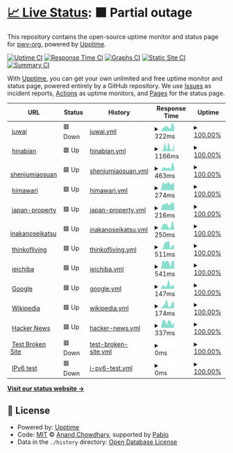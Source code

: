 # [📈 Live Status](https://pwv-org.github.io/upptime): <!--live status--> **🟧 Partial outage**

This repository contains the open-source uptime monitor and status page for [pwv-org](https://pwv-org.github.io/upptime), powered by [Upptime](https://github.com/upptime/upptime).

[![Uptime CI](https://github.com/pwv-org/upptime/workflows/Uptime%20CI/badge.svg)](https://github.com/pwv-org/upptime/actions?query=workflow%3A%22Uptime+CI%22)
[![Response Time CI](https://github.com/pwv-org/upptime/workflows/Response%20Time%20CI/badge.svg)](https://github.com/pwv-org/upptime/actions?query=workflow%3A%22Response+Time+CI%22)
[![Graphs CI](https://github.com/pwv-org/upptime/workflows/Graphs%20CI/badge.svg)](https://github.com/pwv-org/upptime/actions?query=workflow%3A%22Graphs+CI%22)
[![Static Site CI](https://github.com/pwv-org/upptime/workflows/Static%20Site%20CI/badge.svg)](https://github.com/pwv-org/upptime/actions?query=workflow%3A%22Static+Site+CI%22)
[![Summary CI](https://github.com/pwv-org/upptime/workflows/Summary%20CI/badge.svg)](https://github.com/pwv-org/upptime/actions?query=workflow%3A%22Summary+CI%22)

With [Upptime](https://upptime.js.org), you can get your own unlimited and free uptime monitor and status page, powered entirely by a GitHub repository. We use [Issues](https://github.com/pwv-org/upptime/issues) as incident reports, [Actions](https://github.com/pwv-org/upptime/actions) as uptime monitors, and [Pages](https://pwv-org.github.io/upptime) for the status page.

<!--start: status pages-->
<!-- This summary is generated by Upptime (https://github.com/upptime/upptime) -->
<!-- Do not edit this manually, your changes will be overwritten -->
<!-- prettier-ignore -->
| URL | Status | History | Response Time | Uptime |
| --- | ------ | ------- | ------------- | ------ |
| <img alt="" src="https://icons.duckduckgo.com/ip3/www-juwai.pwv.one.ico" height="13"> [juwai](https://www-juwai.pwv.one) | 🟥 Down | [juwai.yml](https://github.com/pwv-org/upptime/commits/HEAD/history/juwai.yml) | <details><summary><img alt="Response time graph" src="./graphs/juwai/response-time-week.png" height="20"> 322ms</summary><br><a href="https://pwv-org.github.io/upptime/history/juwai"><img alt="Response time 262" src="https://img.shields.io/endpoint?url=https%3A%2F%2Fraw.githubusercontent.com%2Fpwv-org%2Fupptime%2FHEAD%2Fapi%2Fjuwai%2Fresponse-time.json"></a><br><a href="https://pwv-org.github.io/upptime/history/juwai"><img alt="24-hour response time 383" src="https://img.shields.io/endpoint?url=https%3A%2F%2Fraw.githubusercontent.com%2Fpwv-org%2Fupptime%2FHEAD%2Fapi%2Fjuwai%2Fresponse-time-day.json"></a><br><a href="https://pwv-org.github.io/upptime/history/juwai"><img alt="7-day response time 322" src="https://img.shields.io/endpoint?url=https%3A%2F%2Fraw.githubusercontent.com%2Fpwv-org%2Fupptime%2FHEAD%2Fapi%2Fjuwai%2Fresponse-time-week.json"></a><br><a href="https://pwv-org.github.io/upptime/history/juwai"><img alt="30-day response time 262" src="https://img.shields.io/endpoint?url=https%3A%2F%2Fraw.githubusercontent.com%2Fpwv-org%2Fupptime%2FHEAD%2Fapi%2Fjuwai%2Fresponse-time-month.json"></a><br><a href="https://pwv-org.github.io/upptime/history/juwai"><img alt="1-year response time 262" src="https://img.shields.io/endpoint?url=https%3A%2F%2Fraw.githubusercontent.com%2Fpwv-org%2Fupptime%2FHEAD%2Fapi%2Fjuwai%2Fresponse-time-year.json"></a></details> | <details><summary><a href="https://pwv-org.github.io/upptime/history/juwai">100.00%</a></summary><a href="https://pwv-org.github.io/upptime/history/juwai"><img alt="All-time uptime 99.44%" src="https://img.shields.io/endpoint?url=https%3A%2F%2Fraw.githubusercontent.com%2Fpwv-org%2Fupptime%2FHEAD%2Fapi%2Fjuwai%2Fuptime.json"></a><br><a href="https://pwv-org.github.io/upptime/history/juwai"><img alt="24-hour uptime 99.99%" src="https://img.shields.io/endpoint?url=https%3A%2F%2Fraw.githubusercontent.com%2Fpwv-org%2Fupptime%2FHEAD%2Fapi%2Fjuwai%2Fuptime-day.json"></a><br><a href="https://pwv-org.github.io/upptime/history/juwai"><img alt="7-day uptime 100.00%" src="https://img.shields.io/endpoint?url=https%3A%2F%2Fraw.githubusercontent.com%2Fpwv-org%2Fupptime%2FHEAD%2Fapi%2Fjuwai%2Fuptime-week.json"></a><br><a href="https://pwv-org.github.io/upptime/history/juwai"><img alt="30-day uptime 99.44%" src="https://img.shields.io/endpoint?url=https%3A%2F%2Fraw.githubusercontent.com%2Fpwv-org%2Fupptime%2FHEAD%2Fapi%2Fjuwai%2Fuptime-month.json"></a><br><a href="https://pwv-org.github.io/upptime/history/juwai"><img alt="1-year uptime 99.44%" src="https://img.shields.io/endpoint?url=https%3A%2F%2Fraw.githubusercontent.com%2Fpwv-org%2Fupptime%2FHEAD%2Fapi%2Fjuwai%2Fuptime-year.json"></a></details>
| <img alt="" src="https://icons.duckduckgo.com/ip3/www-hinabian.pwv.one.ico" height="13"> [hinabian](https://www-hinabian.pwv.one) | 🟩 Up | [hinabian.yml](https://github.com/pwv-org/upptime/commits/HEAD/history/hinabian.yml) | <details><summary><img alt="Response time graph" src="./graphs/hinabian/response-time-week.png" height="20"> 1166ms</summary><br><a href="https://pwv-org.github.io/upptime/history/hinabian"><img alt="Response time 1750" src="https://img.shields.io/endpoint?url=https%3A%2F%2Fraw.githubusercontent.com%2Fpwv-org%2Fupptime%2FHEAD%2Fapi%2Fhinabian%2Fresponse-time.json"></a><br><a href="https://pwv-org.github.io/upptime/history/hinabian"><img alt="24-hour response time 2328" src="https://img.shields.io/endpoint?url=https%3A%2F%2Fraw.githubusercontent.com%2Fpwv-org%2Fupptime%2FHEAD%2Fapi%2Fhinabian%2Fresponse-time-day.json"></a><br><a href="https://pwv-org.github.io/upptime/history/hinabian"><img alt="7-day response time 1166" src="https://img.shields.io/endpoint?url=https%3A%2F%2Fraw.githubusercontent.com%2Fpwv-org%2Fupptime%2FHEAD%2Fapi%2Fhinabian%2Fresponse-time-week.json"></a><br><a href="https://pwv-org.github.io/upptime/history/hinabian"><img alt="30-day response time 1750" src="https://img.shields.io/endpoint?url=https%3A%2F%2Fraw.githubusercontent.com%2Fpwv-org%2Fupptime%2FHEAD%2Fapi%2Fhinabian%2Fresponse-time-month.json"></a><br><a href="https://pwv-org.github.io/upptime/history/hinabian"><img alt="1-year response time 1750" src="https://img.shields.io/endpoint?url=https%3A%2F%2Fraw.githubusercontent.com%2Fpwv-org%2Fupptime%2FHEAD%2Fapi%2Fhinabian%2Fresponse-time-year.json"></a></details> | <details><summary><a href="https://pwv-org.github.io/upptime/history/hinabian">100.00%</a></summary><a href="https://pwv-org.github.io/upptime/history/hinabian"><img alt="All-time uptime 99.44%" src="https://img.shields.io/endpoint?url=https%3A%2F%2Fraw.githubusercontent.com%2Fpwv-org%2Fupptime%2FHEAD%2Fapi%2Fhinabian%2Fuptime.json"></a><br><a href="https://pwv-org.github.io/upptime/history/hinabian"><img alt="24-hour uptime 100.00%" src="https://img.shields.io/endpoint?url=https%3A%2F%2Fraw.githubusercontent.com%2Fpwv-org%2Fupptime%2FHEAD%2Fapi%2Fhinabian%2Fuptime-day.json"></a><br><a href="https://pwv-org.github.io/upptime/history/hinabian"><img alt="7-day uptime 100.00%" src="https://img.shields.io/endpoint?url=https%3A%2F%2Fraw.githubusercontent.com%2Fpwv-org%2Fupptime%2FHEAD%2Fapi%2Fhinabian%2Fuptime-week.json"></a><br><a href="https://pwv-org.github.io/upptime/history/hinabian"><img alt="30-day uptime 99.44%" src="https://img.shields.io/endpoint?url=https%3A%2F%2Fraw.githubusercontent.com%2Fpwv-org%2Fupptime%2FHEAD%2Fapi%2Fhinabian%2Fuptime-month.json"></a><br><a href="https://pwv-org.github.io/upptime/history/hinabian"><img alt="1-year uptime 99.44%" src="https://img.shields.io/endpoint?url=https%3A%2F%2Fraw.githubusercontent.com%2Fpwv-org%2Fupptime%2FHEAD%2Fapi%2Fhinabian%2Fuptime-year.json"></a></details>
| <img alt="" src="https://icons.duckduckgo.com/ip3/www-shenjumiaosuan.pwv.one.ico" height="13"> [shenjumiaosuan](https://www-shenjumiaosuan.pwv.one/) | 🟩 Up | [shenjumiaosuan.yml](https://github.com/pwv-org/upptime/commits/HEAD/history/shenjumiaosuan.yml) | <details><summary><img alt="Response time graph" src="./graphs/shenjumiaosuan/response-time-week.png" height="20"> 463ms</summary><br><a href="https://pwv-org.github.io/upptime/history/shenjumiaosuan"><img alt="Response time 444" src="https://img.shields.io/endpoint?url=https%3A%2F%2Fraw.githubusercontent.com%2Fpwv-org%2Fupptime%2FHEAD%2Fapi%2Fshenjumiaosuan%2Fresponse-time.json"></a><br><a href="https://pwv-org.github.io/upptime/history/shenjumiaosuan"><img alt="24-hour response time 441" src="https://img.shields.io/endpoint?url=https%3A%2F%2Fraw.githubusercontent.com%2Fpwv-org%2Fupptime%2FHEAD%2Fapi%2Fshenjumiaosuan%2Fresponse-time-day.json"></a><br><a href="https://pwv-org.github.io/upptime/history/shenjumiaosuan"><img alt="7-day response time 463" src="https://img.shields.io/endpoint?url=https%3A%2F%2Fraw.githubusercontent.com%2Fpwv-org%2Fupptime%2FHEAD%2Fapi%2Fshenjumiaosuan%2Fresponse-time-week.json"></a><br><a href="https://pwv-org.github.io/upptime/history/shenjumiaosuan"><img alt="30-day response time 444" src="https://img.shields.io/endpoint?url=https%3A%2F%2Fraw.githubusercontent.com%2Fpwv-org%2Fupptime%2FHEAD%2Fapi%2Fshenjumiaosuan%2Fresponse-time-month.json"></a><br><a href="https://pwv-org.github.io/upptime/history/shenjumiaosuan"><img alt="1-year response time 444" src="https://img.shields.io/endpoint?url=https%3A%2F%2Fraw.githubusercontent.com%2Fpwv-org%2Fupptime%2FHEAD%2Fapi%2Fshenjumiaosuan%2Fresponse-time-year.json"></a></details> | <details><summary><a href="https://pwv-org.github.io/upptime/history/shenjumiaosuan">100.00%</a></summary><a href="https://pwv-org.github.io/upptime/history/shenjumiaosuan"><img alt="All-time uptime 99.44%" src="https://img.shields.io/endpoint?url=https%3A%2F%2Fraw.githubusercontent.com%2Fpwv-org%2Fupptime%2FHEAD%2Fapi%2Fshenjumiaosuan%2Fuptime.json"></a><br><a href="https://pwv-org.github.io/upptime/history/shenjumiaosuan"><img alt="24-hour uptime 100.00%" src="https://img.shields.io/endpoint?url=https%3A%2F%2Fraw.githubusercontent.com%2Fpwv-org%2Fupptime%2FHEAD%2Fapi%2Fshenjumiaosuan%2Fuptime-day.json"></a><br><a href="https://pwv-org.github.io/upptime/history/shenjumiaosuan"><img alt="7-day uptime 100.00%" src="https://img.shields.io/endpoint?url=https%3A%2F%2Fraw.githubusercontent.com%2Fpwv-org%2Fupptime%2FHEAD%2Fapi%2Fshenjumiaosuan%2Fuptime-week.json"></a><br><a href="https://pwv-org.github.io/upptime/history/shenjumiaosuan"><img alt="30-day uptime 99.44%" src="https://img.shields.io/endpoint?url=https%3A%2F%2Fraw.githubusercontent.com%2Fpwv-org%2Fupptime%2FHEAD%2Fapi%2Fshenjumiaosuan%2Fuptime-month.json"></a><br><a href="https://pwv-org.github.io/upptime/history/shenjumiaosuan"><img alt="1-year uptime 99.44%" src="https://img.shields.io/endpoint?url=https%3A%2F%2Fraw.githubusercontent.com%2Fpwv-org%2Fupptime%2FHEAD%2Fapi%2Fshenjumiaosuan%2Fuptime-year.json"></a></details>
| <img alt="" src="https://icons.duckduckgo.com/ip3/www-himawari-japan.pwv.one.ico" height="13"> [himawari](https://www-himawari-japan.pwv.one/) | 🟩 Up | [himawari.yml](https://github.com/pwv-org/upptime/commits/HEAD/history/himawari.yml) | <details><summary><img alt="Response time graph" src="./graphs/himawari/response-time-week.png" height="20"> 274ms</summary><br><a href="https://pwv-org.github.io/upptime/history/himawari"><img alt="Response time 359" src="https://img.shields.io/endpoint?url=https%3A%2F%2Fraw.githubusercontent.com%2Fpwv-org%2Fupptime%2FHEAD%2Fapi%2Fhimawari%2Fresponse-time.json"></a><br><a href="https://pwv-org.github.io/upptime/history/himawari"><img alt="24-hour response time 287" src="https://img.shields.io/endpoint?url=https%3A%2F%2Fraw.githubusercontent.com%2Fpwv-org%2Fupptime%2FHEAD%2Fapi%2Fhimawari%2Fresponse-time-day.json"></a><br><a href="https://pwv-org.github.io/upptime/history/himawari"><img alt="7-day response time 274" src="https://img.shields.io/endpoint?url=https%3A%2F%2Fraw.githubusercontent.com%2Fpwv-org%2Fupptime%2FHEAD%2Fapi%2Fhimawari%2Fresponse-time-week.json"></a><br><a href="https://pwv-org.github.io/upptime/history/himawari"><img alt="30-day response time 359" src="https://img.shields.io/endpoint?url=https%3A%2F%2Fraw.githubusercontent.com%2Fpwv-org%2Fupptime%2FHEAD%2Fapi%2Fhimawari%2Fresponse-time-month.json"></a><br><a href="https://pwv-org.github.io/upptime/history/himawari"><img alt="1-year response time 359" src="https://img.shields.io/endpoint?url=https%3A%2F%2Fraw.githubusercontent.com%2Fpwv-org%2Fupptime%2FHEAD%2Fapi%2Fhimawari%2Fresponse-time-year.json"></a></details> | <details><summary><a href="https://pwv-org.github.io/upptime/history/himawari">100.00%</a></summary><a href="https://pwv-org.github.io/upptime/history/himawari"><img alt="All-time uptime 99.44%" src="https://img.shields.io/endpoint?url=https%3A%2F%2Fraw.githubusercontent.com%2Fpwv-org%2Fupptime%2FHEAD%2Fapi%2Fhimawari%2Fuptime.json"></a><br><a href="https://pwv-org.github.io/upptime/history/himawari"><img alt="24-hour uptime 100.00%" src="https://img.shields.io/endpoint?url=https%3A%2F%2Fraw.githubusercontent.com%2Fpwv-org%2Fupptime%2FHEAD%2Fapi%2Fhimawari%2Fuptime-day.json"></a><br><a href="https://pwv-org.github.io/upptime/history/himawari"><img alt="7-day uptime 100.00%" src="https://img.shields.io/endpoint?url=https%3A%2F%2Fraw.githubusercontent.com%2Fpwv-org%2Fupptime%2FHEAD%2Fapi%2Fhimawari%2Fuptime-week.json"></a><br><a href="https://pwv-org.github.io/upptime/history/himawari"><img alt="30-day uptime 99.44%" src="https://img.shields.io/endpoint?url=https%3A%2F%2Fraw.githubusercontent.com%2Fpwv-org%2Fupptime%2FHEAD%2Fapi%2Fhimawari%2Fuptime-month.json"></a><br><a href="https://pwv-org.github.io/upptime/history/himawari"><img alt="1-year uptime 99.44%" src="https://img.shields.io/endpoint?url=https%3A%2F%2Fraw.githubusercontent.com%2Fpwv-org%2Fupptime%2FHEAD%2Fapi%2Fhimawari%2Fuptime-year.json"></a></details>
| <img alt="" src="https://icons.duckduckgo.com/ip3/www-japan-property.pwv.one.ico" height="13"> [japan-property](https://www-japan-property.pwv.one/) | 🟩 Up | [japan-property.yml](https://github.com/pwv-org/upptime/commits/HEAD/history/japan-property.yml) | <details><summary><img alt="Response time graph" src="./graphs/japan-property/response-time-week.png" height="20"> 216ms</summary><br><a href="https://pwv-org.github.io/upptime/history/japan-property"><img alt="Response time 257" src="https://img.shields.io/endpoint?url=https%3A%2F%2Fraw.githubusercontent.com%2Fpwv-org%2Fupptime%2FHEAD%2Fapi%2Fjapan-property%2Fresponse-time.json"></a><br><a href="https://pwv-org.github.io/upptime/history/japan-property"><img alt="24-hour response time 198" src="https://img.shields.io/endpoint?url=https%3A%2F%2Fraw.githubusercontent.com%2Fpwv-org%2Fupptime%2FHEAD%2Fapi%2Fjapan-property%2Fresponse-time-day.json"></a><br><a href="https://pwv-org.github.io/upptime/history/japan-property"><img alt="7-day response time 216" src="https://img.shields.io/endpoint?url=https%3A%2F%2Fraw.githubusercontent.com%2Fpwv-org%2Fupptime%2FHEAD%2Fapi%2Fjapan-property%2Fresponse-time-week.json"></a><br><a href="https://pwv-org.github.io/upptime/history/japan-property"><img alt="30-day response time 257" src="https://img.shields.io/endpoint?url=https%3A%2F%2Fraw.githubusercontent.com%2Fpwv-org%2Fupptime%2FHEAD%2Fapi%2Fjapan-property%2Fresponse-time-month.json"></a><br><a href="https://pwv-org.github.io/upptime/history/japan-property"><img alt="1-year response time 257" src="https://img.shields.io/endpoint?url=https%3A%2F%2Fraw.githubusercontent.com%2Fpwv-org%2Fupptime%2FHEAD%2Fapi%2Fjapan-property%2Fresponse-time-year.json"></a></details> | <details><summary><a href="https://pwv-org.github.io/upptime/history/japan-property">100.00%</a></summary><a href="https://pwv-org.github.io/upptime/history/japan-property"><img alt="All-time uptime 99.44%" src="https://img.shields.io/endpoint?url=https%3A%2F%2Fraw.githubusercontent.com%2Fpwv-org%2Fupptime%2FHEAD%2Fapi%2Fjapan-property%2Fuptime.json"></a><br><a href="https://pwv-org.github.io/upptime/history/japan-property"><img alt="24-hour uptime 100.00%" src="https://img.shields.io/endpoint?url=https%3A%2F%2Fraw.githubusercontent.com%2Fpwv-org%2Fupptime%2FHEAD%2Fapi%2Fjapan-property%2Fuptime-day.json"></a><br><a href="https://pwv-org.github.io/upptime/history/japan-property"><img alt="7-day uptime 100.00%" src="https://img.shields.io/endpoint?url=https%3A%2F%2Fraw.githubusercontent.com%2Fpwv-org%2Fupptime%2FHEAD%2Fapi%2Fjapan-property%2Fuptime-week.json"></a><br><a href="https://pwv-org.github.io/upptime/history/japan-property"><img alt="30-day uptime 99.44%" src="https://img.shields.io/endpoint?url=https%3A%2F%2Fraw.githubusercontent.com%2Fpwv-org%2Fupptime%2FHEAD%2Fapi%2Fjapan-property%2Fuptime-month.json"></a><br><a href="https://pwv-org.github.io/upptime/history/japan-property"><img alt="1-year uptime 99.44%" src="https://img.shields.io/endpoint?url=https%3A%2F%2Fraw.githubusercontent.com%2Fpwv-org%2Fupptime%2FHEAD%2Fapi%2Fjapan-property%2Fuptime-year.json"></a></details>
| <img alt="" src="https://icons.duckduckgo.com/ip3/inakanoseikatsu.pwv.one.ico" height="13"> [inakanoseikatsu](https://inakanoseikatsu.pwv.one) | 🟩 Up | [inakanoseikatsu.yml](https://github.com/pwv-org/upptime/commits/HEAD/history/inakanoseikatsu.yml) | <details><summary><img alt="Response time graph" src="./graphs/inakanoseikatsu/response-time-week.png" height="20"> 250ms</summary><br><a href="https://pwv-org.github.io/upptime/history/inakanoseikatsu"><img alt="Response time 354" src="https://img.shields.io/endpoint?url=https%3A%2F%2Fraw.githubusercontent.com%2Fpwv-org%2Fupptime%2FHEAD%2Fapi%2Finakanoseikatsu%2Fresponse-time.json"></a><br><a href="https://pwv-org.github.io/upptime/history/inakanoseikatsu"><img alt="24-hour response time 128" src="https://img.shields.io/endpoint?url=https%3A%2F%2Fraw.githubusercontent.com%2Fpwv-org%2Fupptime%2FHEAD%2Fapi%2Finakanoseikatsu%2Fresponse-time-day.json"></a><br><a href="https://pwv-org.github.io/upptime/history/inakanoseikatsu"><img alt="7-day response time 250" src="https://img.shields.io/endpoint?url=https%3A%2F%2Fraw.githubusercontent.com%2Fpwv-org%2Fupptime%2FHEAD%2Fapi%2Finakanoseikatsu%2Fresponse-time-week.json"></a><br><a href="https://pwv-org.github.io/upptime/history/inakanoseikatsu"><img alt="30-day response time 354" src="https://img.shields.io/endpoint?url=https%3A%2F%2Fraw.githubusercontent.com%2Fpwv-org%2Fupptime%2FHEAD%2Fapi%2Finakanoseikatsu%2Fresponse-time-month.json"></a><br><a href="https://pwv-org.github.io/upptime/history/inakanoseikatsu"><img alt="1-year response time 354" src="https://img.shields.io/endpoint?url=https%3A%2F%2Fraw.githubusercontent.com%2Fpwv-org%2Fupptime%2FHEAD%2Fapi%2Finakanoseikatsu%2Fresponse-time-year.json"></a></details> | <details><summary><a href="https://pwv-org.github.io/upptime/history/inakanoseikatsu">100.00%</a></summary><a href="https://pwv-org.github.io/upptime/history/inakanoseikatsu"><img alt="All-time uptime 100.00%" src="https://img.shields.io/endpoint?url=https%3A%2F%2Fraw.githubusercontent.com%2Fpwv-org%2Fupptime%2FHEAD%2Fapi%2Finakanoseikatsu%2Fuptime.json"></a><br><a href="https://pwv-org.github.io/upptime/history/inakanoseikatsu"><img alt="24-hour uptime 100.00%" src="https://img.shields.io/endpoint?url=https%3A%2F%2Fraw.githubusercontent.com%2Fpwv-org%2Fupptime%2FHEAD%2Fapi%2Finakanoseikatsu%2Fuptime-day.json"></a><br><a href="https://pwv-org.github.io/upptime/history/inakanoseikatsu"><img alt="7-day uptime 100.00%" src="https://img.shields.io/endpoint?url=https%3A%2F%2Fraw.githubusercontent.com%2Fpwv-org%2Fupptime%2FHEAD%2Fapi%2Finakanoseikatsu%2Fuptime-week.json"></a><br><a href="https://pwv-org.github.io/upptime/history/inakanoseikatsu"><img alt="30-day uptime 100.00%" src="https://img.shields.io/endpoint?url=https%3A%2F%2Fraw.githubusercontent.com%2Fpwv-org%2Fupptime%2FHEAD%2Fapi%2Finakanoseikatsu%2Fuptime-month.json"></a><br><a href="https://pwv-org.github.io/upptime/history/inakanoseikatsu"><img alt="1-year uptime 100.00%" src="https://img.shields.io/endpoint?url=https%3A%2F%2Fraw.githubusercontent.com%2Fpwv-org%2Fupptime%2FHEAD%2Fapi%2Finakanoseikatsu%2Fuptime-year.json"></a></details>
| <img alt="" src="https://icons.duckduckgo.com/ip3/thinkofliving.pwv.one.ico" height="13"> [thinkofliving](https://thinkofliving.pwv.one) | 🟩 Up | [thinkofliving.yml](https://github.com/pwv-org/upptime/commits/HEAD/history/thinkofliving.yml) | <details><summary><img alt="Response time graph" src="./graphs/thinkofliving/response-time-week.png" height="20"> 511ms</summary><br><a href="https://pwv-org.github.io/upptime/history/thinkofliving"><img alt="Response time 540" src="https://img.shields.io/endpoint?url=https%3A%2F%2Fraw.githubusercontent.com%2Fpwv-org%2Fupptime%2FHEAD%2Fapi%2Fthinkofliving%2Fresponse-time.json"></a><br><a href="https://pwv-org.github.io/upptime/history/thinkofliving"><img alt="24-hour response time 443" src="https://img.shields.io/endpoint?url=https%3A%2F%2Fraw.githubusercontent.com%2Fpwv-org%2Fupptime%2FHEAD%2Fapi%2Fthinkofliving%2Fresponse-time-day.json"></a><br><a href="https://pwv-org.github.io/upptime/history/thinkofliving"><img alt="7-day response time 511" src="https://img.shields.io/endpoint?url=https%3A%2F%2Fraw.githubusercontent.com%2Fpwv-org%2Fupptime%2FHEAD%2Fapi%2Fthinkofliving%2Fresponse-time-week.json"></a><br><a href="https://pwv-org.github.io/upptime/history/thinkofliving"><img alt="30-day response time 540" src="https://img.shields.io/endpoint?url=https%3A%2F%2Fraw.githubusercontent.com%2Fpwv-org%2Fupptime%2FHEAD%2Fapi%2Fthinkofliving%2Fresponse-time-month.json"></a><br><a href="https://pwv-org.github.io/upptime/history/thinkofliving"><img alt="1-year response time 540" src="https://img.shields.io/endpoint?url=https%3A%2F%2Fraw.githubusercontent.com%2Fpwv-org%2Fupptime%2FHEAD%2Fapi%2Fthinkofliving%2Fresponse-time-year.json"></a></details> | <details><summary><a href="https://pwv-org.github.io/upptime/history/thinkofliving">100.00%</a></summary><a href="https://pwv-org.github.io/upptime/history/thinkofliving"><img alt="All-time uptime 100.00%" src="https://img.shields.io/endpoint?url=https%3A%2F%2Fraw.githubusercontent.com%2Fpwv-org%2Fupptime%2FHEAD%2Fapi%2Fthinkofliving%2Fuptime.json"></a><br><a href="https://pwv-org.github.io/upptime/history/thinkofliving"><img alt="24-hour uptime 100.00%" src="https://img.shields.io/endpoint?url=https%3A%2F%2Fraw.githubusercontent.com%2Fpwv-org%2Fupptime%2FHEAD%2Fapi%2Fthinkofliving%2Fuptime-day.json"></a><br><a href="https://pwv-org.github.io/upptime/history/thinkofliving"><img alt="7-day uptime 100.00%" src="https://img.shields.io/endpoint?url=https%3A%2F%2Fraw.githubusercontent.com%2Fpwv-org%2Fupptime%2FHEAD%2Fapi%2Fthinkofliving%2Fuptime-week.json"></a><br><a href="https://pwv-org.github.io/upptime/history/thinkofliving"><img alt="30-day uptime 100.00%" src="https://img.shields.io/endpoint?url=https%3A%2F%2Fraw.githubusercontent.com%2Fpwv-org%2Fupptime%2FHEAD%2Fapi%2Fthinkofliving%2Fuptime-month.json"></a><br><a href="https://pwv-org.github.io/upptime/history/thinkofliving"><img alt="1-year uptime 100.00%" src="https://img.shields.io/endpoint?url=https%3A%2F%2Fraw.githubusercontent.com%2Fpwv-org%2Fupptime%2FHEAD%2Fapi%2Fthinkofliving%2Fuptime-year.json"></a></details>
| <img alt="" src="https://icons.duckduckgo.com/ip3/www-ieichiba.pwv.one.ico" height="13"> [ieichiba](https://www-ieichiba.pwv.one) | 🟩 Up | [ieichiba.yml](https://github.com/pwv-org/upptime/commits/HEAD/history/ieichiba.yml) | <details><summary><img alt="Response time graph" src="./graphs/ieichiba/response-time-week.png" height="20"> 541ms</summary><br><a href="https://pwv-org.github.io/upptime/history/ieichiba"><img alt="Response time 598" src="https://img.shields.io/endpoint?url=https%3A%2F%2Fraw.githubusercontent.com%2Fpwv-org%2Fupptime%2FHEAD%2Fapi%2Fieichiba%2Fresponse-time.json"></a><br><a href="https://pwv-org.github.io/upptime/history/ieichiba"><img alt="24-hour response time 582" src="https://img.shields.io/endpoint?url=https%3A%2F%2Fraw.githubusercontent.com%2Fpwv-org%2Fupptime%2FHEAD%2Fapi%2Fieichiba%2Fresponse-time-day.json"></a><br><a href="https://pwv-org.github.io/upptime/history/ieichiba"><img alt="7-day response time 541" src="https://img.shields.io/endpoint?url=https%3A%2F%2Fraw.githubusercontent.com%2Fpwv-org%2Fupptime%2FHEAD%2Fapi%2Fieichiba%2Fresponse-time-week.json"></a><br><a href="https://pwv-org.github.io/upptime/history/ieichiba"><img alt="30-day response time 598" src="https://img.shields.io/endpoint?url=https%3A%2F%2Fraw.githubusercontent.com%2Fpwv-org%2Fupptime%2FHEAD%2Fapi%2Fieichiba%2Fresponse-time-month.json"></a><br><a href="https://pwv-org.github.io/upptime/history/ieichiba"><img alt="1-year response time 598" src="https://img.shields.io/endpoint?url=https%3A%2F%2Fraw.githubusercontent.com%2Fpwv-org%2Fupptime%2FHEAD%2Fapi%2Fieichiba%2Fresponse-time-year.json"></a></details> | <details><summary><a href="https://pwv-org.github.io/upptime/history/ieichiba">100.00%</a></summary><a href="https://pwv-org.github.io/upptime/history/ieichiba"><img alt="All-time uptime 99.44%" src="https://img.shields.io/endpoint?url=https%3A%2F%2Fraw.githubusercontent.com%2Fpwv-org%2Fupptime%2FHEAD%2Fapi%2Fieichiba%2Fuptime.json"></a><br><a href="https://pwv-org.github.io/upptime/history/ieichiba"><img alt="24-hour uptime 100.00%" src="https://img.shields.io/endpoint?url=https%3A%2F%2Fraw.githubusercontent.com%2Fpwv-org%2Fupptime%2FHEAD%2Fapi%2Fieichiba%2Fuptime-day.json"></a><br><a href="https://pwv-org.github.io/upptime/history/ieichiba"><img alt="7-day uptime 100.00%" src="https://img.shields.io/endpoint?url=https%3A%2F%2Fraw.githubusercontent.com%2Fpwv-org%2Fupptime%2FHEAD%2Fapi%2Fieichiba%2Fuptime-week.json"></a><br><a href="https://pwv-org.github.io/upptime/history/ieichiba"><img alt="30-day uptime 99.44%" src="https://img.shields.io/endpoint?url=https%3A%2F%2Fraw.githubusercontent.com%2Fpwv-org%2Fupptime%2FHEAD%2Fapi%2Fieichiba%2Fuptime-month.json"></a><br><a href="https://pwv-org.github.io/upptime/history/ieichiba"><img alt="1-year uptime 99.44%" src="https://img.shields.io/endpoint?url=https%3A%2F%2Fraw.githubusercontent.com%2Fpwv-org%2Fupptime%2FHEAD%2Fapi%2Fieichiba%2Fuptime-year.json"></a></details>
| <img alt="" src="https://icons.duckduckgo.com/ip3/www.google.com.ico" height="13"> [Google](https://www.google.com) | 🟩 Up | [google.yml](https://github.com/pwv-org/upptime/commits/HEAD/history/google.yml) | <details><summary><img alt="Response time graph" src="./graphs/google/response-time-week.png" height="20"> 147ms</summary><br><a href="https://pwv-org.github.io/upptime/history/google"><img alt="Response time 110" src="https://img.shields.io/endpoint?url=https%3A%2F%2Fraw.githubusercontent.com%2Fpwv-org%2Fupptime%2FHEAD%2Fapi%2Fgoogle%2Fresponse-time.json"></a><br><a href="https://pwv-org.github.io/upptime/history/google"><img alt="24-hour response time 141" src="https://img.shields.io/endpoint?url=https%3A%2F%2Fraw.githubusercontent.com%2Fpwv-org%2Fupptime%2FHEAD%2Fapi%2Fgoogle%2Fresponse-time-day.json"></a><br><a href="https://pwv-org.github.io/upptime/history/google"><img alt="7-day response time 147" src="https://img.shields.io/endpoint?url=https%3A%2F%2Fraw.githubusercontent.com%2Fpwv-org%2Fupptime%2FHEAD%2Fapi%2Fgoogle%2Fresponse-time-week.json"></a><br><a href="https://pwv-org.github.io/upptime/history/google"><img alt="30-day response time 110" src="https://img.shields.io/endpoint?url=https%3A%2F%2Fraw.githubusercontent.com%2Fpwv-org%2Fupptime%2FHEAD%2Fapi%2Fgoogle%2Fresponse-time-month.json"></a><br><a href="https://pwv-org.github.io/upptime/history/google"><img alt="1-year response time 110" src="https://img.shields.io/endpoint?url=https%3A%2F%2Fraw.githubusercontent.com%2Fpwv-org%2Fupptime%2FHEAD%2Fapi%2Fgoogle%2Fresponse-time-year.json"></a></details> | <details><summary><a href="https://pwv-org.github.io/upptime/history/google">100.00%</a></summary><a href="https://pwv-org.github.io/upptime/history/google"><img alt="All-time uptime 100.00%" src="https://img.shields.io/endpoint?url=https%3A%2F%2Fraw.githubusercontent.com%2Fpwv-org%2Fupptime%2FHEAD%2Fapi%2Fgoogle%2Fuptime.json"></a><br><a href="https://pwv-org.github.io/upptime/history/google"><img alt="24-hour uptime 100.00%" src="https://img.shields.io/endpoint?url=https%3A%2F%2Fraw.githubusercontent.com%2Fpwv-org%2Fupptime%2FHEAD%2Fapi%2Fgoogle%2Fuptime-day.json"></a><br><a href="https://pwv-org.github.io/upptime/history/google"><img alt="7-day uptime 100.00%" src="https://img.shields.io/endpoint?url=https%3A%2F%2Fraw.githubusercontent.com%2Fpwv-org%2Fupptime%2FHEAD%2Fapi%2Fgoogle%2Fuptime-week.json"></a><br><a href="https://pwv-org.github.io/upptime/history/google"><img alt="30-day uptime 100.00%" src="https://img.shields.io/endpoint?url=https%3A%2F%2Fraw.githubusercontent.com%2Fpwv-org%2Fupptime%2FHEAD%2Fapi%2Fgoogle%2Fuptime-month.json"></a><br><a href="https://pwv-org.github.io/upptime/history/google"><img alt="1-year uptime 100.00%" src="https://img.shields.io/endpoint?url=https%3A%2F%2Fraw.githubusercontent.com%2Fpwv-org%2Fupptime%2FHEAD%2Fapi%2Fgoogle%2Fuptime-year.json"></a></details>
| <img alt="" src="https://icons.duckduckgo.com/ip3/en.wikipedia.org.ico" height="13"> [Wikipedia](https://en.wikipedia.org) | 🟩 Up | [wikipedia.yml](https://github.com/pwv-org/upptime/commits/HEAD/history/wikipedia.yml) | <details><summary><img alt="Response time graph" src="./graphs/wikipedia/response-time-week.png" height="20"> 174ms</summary><br><a href="https://pwv-org.github.io/upptime/history/wikipedia"><img alt="Response time 135" src="https://img.shields.io/endpoint?url=https%3A%2F%2Fraw.githubusercontent.com%2Fpwv-org%2Fupptime%2FHEAD%2Fapi%2Fwikipedia%2Fresponse-time.json"></a><br><a href="https://pwv-org.github.io/upptime/history/wikipedia"><img alt="24-hour response time 243" src="https://img.shields.io/endpoint?url=https%3A%2F%2Fraw.githubusercontent.com%2Fpwv-org%2Fupptime%2FHEAD%2Fapi%2Fwikipedia%2Fresponse-time-day.json"></a><br><a href="https://pwv-org.github.io/upptime/history/wikipedia"><img alt="7-day response time 174" src="https://img.shields.io/endpoint?url=https%3A%2F%2Fraw.githubusercontent.com%2Fpwv-org%2Fupptime%2FHEAD%2Fapi%2Fwikipedia%2Fresponse-time-week.json"></a><br><a href="https://pwv-org.github.io/upptime/history/wikipedia"><img alt="30-day response time 135" src="https://img.shields.io/endpoint?url=https%3A%2F%2Fraw.githubusercontent.com%2Fpwv-org%2Fupptime%2FHEAD%2Fapi%2Fwikipedia%2Fresponse-time-month.json"></a><br><a href="https://pwv-org.github.io/upptime/history/wikipedia"><img alt="1-year response time 135" src="https://img.shields.io/endpoint?url=https%3A%2F%2Fraw.githubusercontent.com%2Fpwv-org%2Fupptime%2FHEAD%2Fapi%2Fwikipedia%2Fresponse-time-year.json"></a></details> | <details><summary><a href="https://pwv-org.github.io/upptime/history/wikipedia">100.00%</a></summary><a href="https://pwv-org.github.io/upptime/history/wikipedia"><img alt="All-time uptime 100.00%" src="https://img.shields.io/endpoint?url=https%3A%2F%2Fraw.githubusercontent.com%2Fpwv-org%2Fupptime%2FHEAD%2Fapi%2Fwikipedia%2Fuptime.json"></a><br><a href="https://pwv-org.github.io/upptime/history/wikipedia"><img alt="24-hour uptime 100.00%" src="https://img.shields.io/endpoint?url=https%3A%2F%2Fraw.githubusercontent.com%2Fpwv-org%2Fupptime%2FHEAD%2Fapi%2Fwikipedia%2Fuptime-day.json"></a><br><a href="https://pwv-org.github.io/upptime/history/wikipedia"><img alt="7-day uptime 100.00%" src="https://img.shields.io/endpoint?url=https%3A%2F%2Fraw.githubusercontent.com%2Fpwv-org%2Fupptime%2FHEAD%2Fapi%2Fwikipedia%2Fuptime-week.json"></a><br><a href="https://pwv-org.github.io/upptime/history/wikipedia"><img alt="30-day uptime 100.00%" src="https://img.shields.io/endpoint?url=https%3A%2F%2Fraw.githubusercontent.com%2Fpwv-org%2Fupptime%2FHEAD%2Fapi%2Fwikipedia%2Fuptime-month.json"></a><br><a href="https://pwv-org.github.io/upptime/history/wikipedia"><img alt="1-year uptime 100.00%" src="https://img.shields.io/endpoint?url=https%3A%2F%2Fraw.githubusercontent.com%2Fpwv-org%2Fupptime%2FHEAD%2Fapi%2Fwikipedia%2Fuptime-year.json"></a></details>
| <img alt="" src="https://icons.duckduckgo.com/ip3/news.ycombinator.com.ico" height="13"> [Hacker News](https://news.ycombinator.com) | 🟩 Up | [hacker-news.yml](https://github.com/pwv-org/upptime/commits/HEAD/history/hacker-news.yml) | <details><summary><img alt="Response time graph" src="./graphs/hacker-news/response-time-week.png" height="20"> 337ms</summary><br><a href="https://pwv-org.github.io/upptime/history/hacker-news"><img alt="Response time 346" src="https://img.shields.io/endpoint?url=https%3A%2F%2Fraw.githubusercontent.com%2Fpwv-org%2Fupptime%2FHEAD%2Fapi%2Fhacker-news%2Fresponse-time.json"></a><br><a href="https://pwv-org.github.io/upptime/history/hacker-news"><img alt="24-hour response time 358" src="https://img.shields.io/endpoint?url=https%3A%2F%2Fraw.githubusercontent.com%2Fpwv-org%2Fupptime%2FHEAD%2Fapi%2Fhacker-news%2Fresponse-time-day.json"></a><br><a href="https://pwv-org.github.io/upptime/history/hacker-news"><img alt="7-day response time 337" src="https://img.shields.io/endpoint?url=https%3A%2F%2Fraw.githubusercontent.com%2Fpwv-org%2Fupptime%2FHEAD%2Fapi%2Fhacker-news%2Fresponse-time-week.json"></a><br><a href="https://pwv-org.github.io/upptime/history/hacker-news"><img alt="30-day response time 346" src="https://img.shields.io/endpoint?url=https%3A%2F%2Fraw.githubusercontent.com%2Fpwv-org%2Fupptime%2FHEAD%2Fapi%2Fhacker-news%2Fresponse-time-month.json"></a><br><a href="https://pwv-org.github.io/upptime/history/hacker-news"><img alt="1-year response time 346" src="https://img.shields.io/endpoint?url=https%3A%2F%2Fraw.githubusercontent.com%2Fpwv-org%2Fupptime%2FHEAD%2Fapi%2Fhacker-news%2Fresponse-time-year.json"></a></details> | <details><summary><a href="https://pwv-org.github.io/upptime/history/hacker-news">100.00%</a></summary><a href="https://pwv-org.github.io/upptime/history/hacker-news"><img alt="All-time uptime 100.00%" src="https://img.shields.io/endpoint?url=https%3A%2F%2Fraw.githubusercontent.com%2Fpwv-org%2Fupptime%2FHEAD%2Fapi%2Fhacker-news%2Fuptime.json"></a><br><a href="https://pwv-org.github.io/upptime/history/hacker-news"><img alt="24-hour uptime 100.00%" src="https://img.shields.io/endpoint?url=https%3A%2F%2Fraw.githubusercontent.com%2Fpwv-org%2Fupptime%2FHEAD%2Fapi%2Fhacker-news%2Fuptime-day.json"></a><br><a href="https://pwv-org.github.io/upptime/history/hacker-news"><img alt="7-day uptime 100.00%" src="https://img.shields.io/endpoint?url=https%3A%2F%2Fraw.githubusercontent.com%2Fpwv-org%2Fupptime%2FHEAD%2Fapi%2Fhacker-news%2Fuptime-week.json"></a><br><a href="https://pwv-org.github.io/upptime/history/hacker-news"><img alt="30-day uptime 100.00%" src="https://img.shields.io/endpoint?url=https%3A%2F%2Fraw.githubusercontent.com%2Fpwv-org%2Fupptime%2FHEAD%2Fapi%2Fhacker-news%2Fuptime-month.json"></a><br><a href="https://pwv-org.github.io/upptime/history/hacker-news"><img alt="1-year uptime 100.00%" src="https://img.shields.io/endpoint?url=https%3A%2F%2Fraw.githubusercontent.com%2Fpwv-org%2Fupptime%2FHEAD%2Fapi%2Fhacker-news%2Fuptime-year.json"></a></details>
| <img alt="" src="https://icons.duckduckgo.com/ip3/thissitedoesnotexist.koj.co.ico" height="13"> [Test Broken Site](https://thissitedoesnotexist.koj.co) | 🟥 Down | [test-broken-site.yml](https://github.com/pwv-org/upptime/commits/HEAD/history/test-broken-site.yml) | <details><summary><img alt="Response time graph" src="./graphs/test-broken-site/response-time-week.png" height="20"> 0ms</summary><br><a href="https://pwv-org.github.io/upptime/history/test-broken-site"><img alt="Response time 0" src="https://img.shields.io/endpoint?url=https%3A%2F%2Fraw.githubusercontent.com%2Fpwv-org%2Fupptime%2FHEAD%2Fapi%2Ftest-broken-site%2Fresponse-time.json"></a><br><a href="https://pwv-org.github.io/upptime/history/test-broken-site"><img alt="24-hour response time 0" src="https://img.shields.io/endpoint?url=https%3A%2F%2Fraw.githubusercontent.com%2Fpwv-org%2Fupptime%2FHEAD%2Fapi%2Ftest-broken-site%2Fresponse-time-day.json"></a><br><a href="https://pwv-org.github.io/upptime/history/test-broken-site"><img alt="7-day response time 0" src="https://img.shields.io/endpoint?url=https%3A%2F%2Fraw.githubusercontent.com%2Fpwv-org%2Fupptime%2FHEAD%2Fapi%2Ftest-broken-site%2Fresponse-time-week.json"></a><br><a href="https://pwv-org.github.io/upptime/history/test-broken-site"><img alt="30-day response time 0" src="https://img.shields.io/endpoint?url=https%3A%2F%2Fraw.githubusercontent.com%2Fpwv-org%2Fupptime%2FHEAD%2Fapi%2Ftest-broken-site%2Fresponse-time-month.json"></a><br><a href="https://pwv-org.github.io/upptime/history/test-broken-site"><img alt="1-year response time 0" src="https://img.shields.io/endpoint?url=https%3A%2F%2Fraw.githubusercontent.com%2Fpwv-org%2Fupptime%2FHEAD%2Fapi%2Ftest-broken-site%2Fresponse-time-year.json"></a></details> | <details><summary><a href="https://pwv-org.github.io/upptime/history/test-broken-site">100.00%</a></summary><a href="https://pwv-org.github.io/upptime/history/test-broken-site"><img alt="All-time uptime 100.00%" src="https://img.shields.io/endpoint?url=https%3A%2F%2Fraw.githubusercontent.com%2Fpwv-org%2Fupptime%2FHEAD%2Fapi%2Ftest-broken-site%2Fuptime.json"></a><br><a href="https://pwv-org.github.io/upptime/history/test-broken-site"><img alt="24-hour uptime 100.00%" src="https://img.shields.io/endpoint?url=https%3A%2F%2Fraw.githubusercontent.com%2Fpwv-org%2Fupptime%2FHEAD%2Fapi%2Ftest-broken-site%2Fuptime-day.json"></a><br><a href="https://pwv-org.github.io/upptime/history/test-broken-site"><img alt="7-day uptime 100.00%" src="https://img.shields.io/endpoint?url=https%3A%2F%2Fraw.githubusercontent.com%2Fpwv-org%2Fupptime%2FHEAD%2Fapi%2Ftest-broken-site%2Fuptime-week.json"></a><br><a href="https://pwv-org.github.io/upptime/history/test-broken-site"><img alt="30-day uptime 100.00%" src="https://img.shields.io/endpoint?url=https%3A%2F%2Fraw.githubusercontent.com%2Fpwv-org%2Fupptime%2FHEAD%2Fapi%2Ftest-broken-site%2Fuptime-month.json"></a><br><a href="https://pwv-org.github.io/upptime/history/test-broken-site"><img alt="1-year uptime 100.00%" src="https://img.shields.io/endpoint?url=https%3A%2F%2Fraw.githubusercontent.com%2Fpwv-org%2Fupptime%2FHEAD%2Fapi%2Ftest-broken-site%2Fuptime-year.json"></a></details>
| <img alt="" src="https://icons.duckduckgo.com/ip3/null.ico" height="13"> [IPv6 test](forwardemail.net) | 🟥 Down | [i-pv6-test.yml](https://github.com/pwv-org/upptime/commits/HEAD/history/i-pv6-test.yml) | <details><summary><img alt="Response time graph" src="./graphs/i-pv6-test/response-time-week.png" height="20"> 0ms</summary><br><a href="https://pwv-org.github.io/upptime/history/i-pv6-test"><img alt="Response time 0" src="https://img.shields.io/endpoint?url=https%3A%2F%2Fraw.githubusercontent.com%2Fpwv-org%2Fupptime%2FHEAD%2Fapi%2Fi-pv6-test%2Fresponse-time.json"></a><br><a href="https://pwv-org.github.io/upptime/history/i-pv6-test"><img alt="24-hour response time 0" src="https://img.shields.io/endpoint?url=https%3A%2F%2Fraw.githubusercontent.com%2Fpwv-org%2Fupptime%2FHEAD%2Fapi%2Fi-pv6-test%2Fresponse-time-day.json"></a><br><a href="https://pwv-org.github.io/upptime/history/i-pv6-test"><img alt="7-day response time 0" src="https://img.shields.io/endpoint?url=https%3A%2F%2Fraw.githubusercontent.com%2Fpwv-org%2Fupptime%2FHEAD%2Fapi%2Fi-pv6-test%2Fresponse-time-week.json"></a><br><a href="https://pwv-org.github.io/upptime/history/i-pv6-test"><img alt="30-day response time 0" src="https://img.shields.io/endpoint?url=https%3A%2F%2Fraw.githubusercontent.com%2Fpwv-org%2Fupptime%2FHEAD%2Fapi%2Fi-pv6-test%2Fresponse-time-month.json"></a><br><a href="https://pwv-org.github.io/upptime/history/i-pv6-test"><img alt="1-year response time 0" src="https://img.shields.io/endpoint?url=https%3A%2F%2Fraw.githubusercontent.com%2Fpwv-org%2Fupptime%2FHEAD%2Fapi%2Fi-pv6-test%2Fresponse-time-year.json"></a></details> | <details><summary><a href="https://pwv-org.github.io/upptime/history/i-pv6-test">100.00%</a></summary><a href="https://pwv-org.github.io/upptime/history/i-pv6-test"><img alt="All-time uptime 100.00%" src="https://img.shields.io/endpoint?url=https%3A%2F%2Fraw.githubusercontent.com%2Fpwv-org%2Fupptime%2FHEAD%2Fapi%2Fi-pv6-test%2Fuptime.json"></a><br><a href="https://pwv-org.github.io/upptime/history/i-pv6-test"><img alt="24-hour uptime 100.00%" src="https://img.shields.io/endpoint?url=https%3A%2F%2Fraw.githubusercontent.com%2Fpwv-org%2Fupptime%2FHEAD%2Fapi%2Fi-pv6-test%2Fuptime-day.json"></a><br><a href="https://pwv-org.github.io/upptime/history/i-pv6-test"><img alt="7-day uptime 100.00%" src="https://img.shields.io/endpoint?url=https%3A%2F%2Fraw.githubusercontent.com%2Fpwv-org%2Fupptime%2FHEAD%2Fapi%2Fi-pv6-test%2Fuptime-week.json"></a><br><a href="https://pwv-org.github.io/upptime/history/i-pv6-test"><img alt="30-day uptime 100.00%" src="https://img.shields.io/endpoint?url=https%3A%2F%2Fraw.githubusercontent.com%2Fpwv-org%2Fupptime%2FHEAD%2Fapi%2Fi-pv6-test%2Fuptime-month.json"></a><br><a href="https://pwv-org.github.io/upptime/history/i-pv6-test"><img alt="1-year uptime 100.00%" src="https://img.shields.io/endpoint?url=https%3A%2F%2Fraw.githubusercontent.com%2Fpwv-org%2Fupptime%2FHEAD%2Fapi%2Fi-pv6-test%2Fuptime-year.json"></a></details>

<!--end: status pages-->

[**Visit our status website →**](https://pwv-org.github.io/upptime)

## 📄 License

- Powered by: [Upptime](https://github.com/upptime/upptime)
- Code: [MIT](./LICENSE) © [Anand Chowdhary](https://anandchowdhary.com), supported by [Pabio](https://pabio.com)
- Data in the `./history` directory: [Open Database License](https://opendatacommons.org/licenses/odbl/1-0/)
